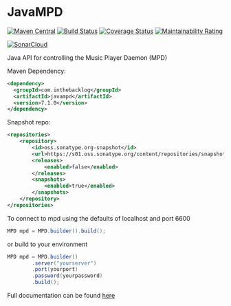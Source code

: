 JavaMPD
=======

[![Maven Central](https://maven-badges.herokuapp.com/maven-central/com.inthebacklog/javampd/badge.svg)](https://maven-badges.herokuapp.com/maven-central/com.inthebacklog/javampd)
[![Build Status](https://travis-ci.org/finnyb/javampd.svg?branch=develop)](https://travis-ci.org/finnyb/javampd)
[![Coverage Status](https://coveralls.io/repos/github/finnyb/javampd/badge.svg?branch=develop)](https://coveralls.io/github/finnyb/javampd?branch=develop)
[![Maintainability Rating](https://sonarcloud.io/api/project_badges/measure?project=finnyb_javampd&metric=sqale_rating)](https://sonarcloud.io/dashboard?id=finnyb_javampd)

[![SonarCloud](https://sonarcloud.io/images/project_badges/sonarcloud-black.svg)](https://sonarcloud.io/dashboard?id=finnyb_javampd)

Java API for controlling the Music Player Daemon (MPD)

Maven Dependency:

```xml
<dependency>
  <groupId>com.inthebacklog</groupId>
  <artifactId>javampd</artifactId>
  <version>7.1.0</version>
</dependency>
```

Snapshot repo:
```xml
<repositories>
    <repository>
        <id>oss.sonatype.org-snapshot</id>
        <url>https://s01.oss.sonatype.org/content/repositories/snapshots</url>
        <releases>
            <enabled>false</enabled>
        </releases>
        <snapshots>
            <enabled>true</enabled>
        </snapshots>
    </repository>
</repositories>
```

To connect to mpd using the defaults of localhost and port 6600 
```java
MPD mpd = MPD.builder().build();
```

or build to your environment

```java
MPD mpd = MPD.builder()
        .server("yourserver")
        .port(yourport)
        .password(yourpassword)
        .build();
```

Full documentation can be found [here](http://finnyb.github.io/javampd/7.1.0)

